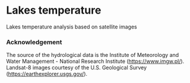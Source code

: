 # Lakes temperature
Lakes temperature analysis based on satellite images

### Acknowledgement

The source of the hydrological data is the Institute of Meteorology and Water Management - National Research Institute (https://www.imgw.pl/).
Landsat-8 images courtesy of the U.S. Geological Survey (https://earthexplorer.usgs.gov/).
